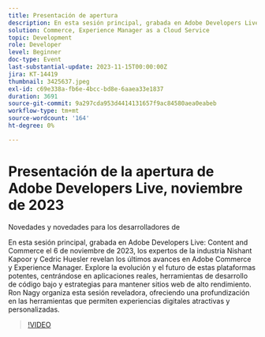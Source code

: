 ```yaml
---
title: Presentación de apertura
description: En esta sesión principal, grabada en Adobe Developers Live Content y Commerce el 6 de noviembre de 2023, los expertos de la industria Nishant Kapoor y Cedric Huesler revelan los últimos avances en Adobe Commerce y Experience Manager. Explore la evolución y el futuro de estas plataformas potentes, centrándose en aplicaciones reales, herramientas de desarrollo de código bajo y estrategias para mantener sitios web de alto rendimiento. Ron Nagy organiza esta sesión reveladora, ofreciendo una profundización en las herramientas que permiten experiencias digitales atractivas y personalizadas.
solution: Commerce, Experience Manager as a Cloud Service
topic: Development
role: Developer
level: Beginner
doc-type: Event
last-substantial-update: 2023-11-15T00:00:00Z
jira: KT-14419
thumbnail: 3425637.jpeg
exl-id: c69e338a-fb6e-4bcc-bd8e-6aaea33e1837
duration: 3691
source-git-commit: 9a297cda953d4414131657f9ac84580aea0eabeb
workflow-type: tm+mt
source-wordcount: '164'
ht-degree: 0%

---
```


# Presentación de la apertura de Adobe Developers Live, noviembre de 2023

Novedades y novedades para los desarrolladores de

En esta sesión principal, grabada en Adobe Developers Live: Content and Commerce el 6 de noviembre de 2023, los expertos de la industria Nishant Kapoor y Cedric Huesler revelan los últimos avances en Adobe Commerce y Experience Manager. Explore la evolución y el futuro de estas plataformas potentes, centrándose en aplicaciones reales, herramientas de desarrollo de código bajo y estrategias para mantener sitios web de alto rendimiento. Ron Nagy organiza esta sesión reveladora, ofreciendo una profundización en las herramientas que permiten experiencias digitales atractivas y personalizadas.

>[!VIDEO](https://video.tv.adobe.com/v/3425637/?learn=on)
